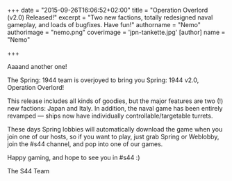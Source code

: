 +++
date = "2015-09-26T16:06:52+02:00"
title = "Operation Overlord (v2.0) Released!"
excerpt = "Two new factions, totally redesigned naval gameplay, and loads of bugfixes. Have fun!"
authorname = "Nemo"
authorimage = "nemo.png"
coverimage = 'jpn-tankette.jpg'
[author]
name = "Nemo"

+++

Aaaand another one!

The Spring: 1944 team is overjoyed to bring you Spring: 1944 v2.0, Operation
Overlord!

This release includes all kinds of goodies, but the major features are two (!)
new factions: Japan and Italy. In addition, the naval game has been entirely
revamped — ships now have individually controllable/targetable turrets.

These days Spring lobbies will automatically download the game when you join
one of our hosts, so if you want to play, just grab Spring or Weblobby, join
the #s44 channel, and pop into one of our games.

Happy gaming, and hope to see you in #s44 :)

The S44 Team
